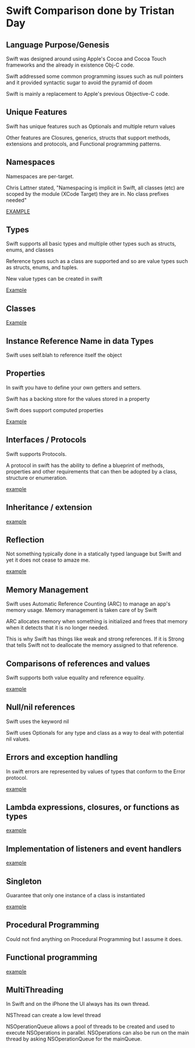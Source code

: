 # Swift Comparison done by Tristan Day

## Language Purpose/Genesis

Swift was designed around using Apple's Cocoa and Cocoa Touch frameworks and the already in existence Obj-C code.

Swift addressed some common programming issues such as null pointers and it provided syntactic sugar to avoid the pyramid of doom

Swift is mainly a replacement to Apple's previous Objective-C code.

## Unique Features

Swift has unique features such as Optionals and multiple return values

Other features are Closures, generics, structs that support methods, extensions and protocols, and Functional programming patterns.

## Namespaces


Namespaces are per-target.

Chris Lattner stated, "Namespacing is implicit in Swift, all classes (etc) are scoped by the module (XCode Target) they are in. No class prefixes needed"

[EXAMPLE](Swift/namespace.playground)

## Types

Swift supports all basic types and multiple other types such as structs, enums, and classes

Reference types such as a class are supported and so are value types such as structs, enums, and tuples.

New value types can be created in swift

[Example](Swift/types.playground)

## Classes

[Example](Swift/classes.playground)

## Instance Reference Name in data Types

Swift uses self.blah to reference itself the object

## Properties

In swift you have to define your own getters and setters.

Swift has a backing store for the values stored in a property

Swift does support computed properties

[Example](Swift/properties.playground)

## Interfaces / Protocols

Swift supports Protocols.

A protocol in swift has the ability to define a blueprint of methods, properties and other requirements that can then be adopted by a class, structure or enumeration.

[example](protocols.playground)

## Inheritance / extension

[example](inheritance.playground)

## Reflection

Not something typically done in a statically typed language but Swift and yet it does not cease to amaze me.

[example](reflection.playground)

## Memory Management

Swift uses Automatic Reference Counting (ARC) to manage an app's memory usage. Memory management is taken care of by Swift

ARC allocates memory when something is initialized and frees that memory when it detects that it is no longer needed.

This is why Swift has things like weak and strong references. If it is Strong that tells Swift not to deallocate the memory assigned to that reference.

## Comparisons of references and values

Swift supports both value equality and reference equality.

[example](equality.playground)

## Null/nil references

Swift uses the keyword nil

Swift uses Optionals for any type and class as a way to deal with potential nil values.

## Errors and exception handling

In swift errors are represented by values of types that conform to the Error protocol.

[example](errors.playground)

## Lambda expressions, closures, or functions as types

[example](lambda.playground)

## Implementation of listeners and event handlers

[example](events.playground)

## Singleton

Guarantee that only one instance of a class is instantiated 

[example](singleton.playground)

## Procedural Programming

Could not find anything on Procedural Programming but I assume it does.

## Functional programming

[example](functional.playground)

## MultiThreading

In Swift and on the iPhone the UI always has its own thread.

NSThread can create a low level thread

NSOperationQueue allows a pool of threads to be created and used to execute NSOperations in parallel. NSOperations can also be run on the main thread by asking NSOperationQueue for the mainQueue.

